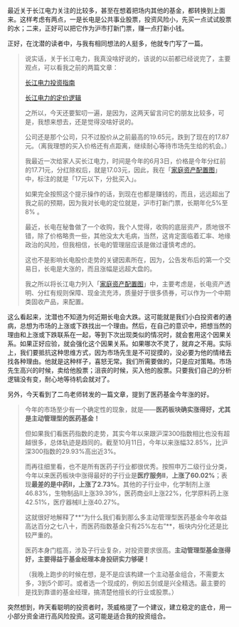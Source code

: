 最近关于长江电力关注的比较多，甚至在想着把场内其他的基金，都转换到上面来。这样考虑有两点，一是长电是公共事业股票，投资风险小，先买一点试试股票的水；二来，正好可以把它作为沪市打新门票，赚一点打新小钱。

正好，在沈潜的读者中，与我有相同想法的人挺多，他就专门写了一篇。

> 说实话，关于长江电力，我真没啥好说的，该说的以前都已经说完了，主要观点，可以看我之前的两篇文章：
>
> [长江电力投资指南](http://mp.weixin.qq.com/s?__biz=MzIwNzM0NTgzMw==&mid=2247488154&idx=2&sn=86e627efa4c2fb53ee1c8cc3719062d5&chksm=9712935ca0651a4a7df3ca0603431d5572c007ad7935629b5e47fae8ed3c21b666a81d53272f&scene=21#wechat_redirect)
>
> [长江电力的定价逻辑](http://mp.weixin.qq.com/s?__biz=MzIwNzM0NTgzMw==&mid=2247488389&idx=1&sn=568fbd284045d4d745935746eb9a8c1f&chksm=97129243a0651b55f71add37ac8e69d74faff803a89bd0654581bdbf99104d8abca80d374dfe&scene=21#wechat_redirect)
>
> 之所以，今天还要絮叨一遍，是因为，这两天留言问它的朋友比较多，可是，我想来想去，还是觉得没啥好说的。
>
> 公司还是那个公司，只不过股价从之前最高的19.65元，跌到了现在的17.87元。（离我理想的买入价格还有点距离，继续耐心等待市场先生给的机会。）
>
> 我最近一次给家人买长江电力，时间是今年的6月3日，价格是今年分红前的17.71元，分红除权后，就是17.03元，因此，我在「[家庭资产配置图](http://mp.weixin.qq.com/s?__biz=MzIwNzM0NTgzMw==&mid=2247488283&idx=1&sn=db29f257964920c76e70c654ff38a944&chksm=971292dda0651bcb6f8eddf9c86e5f7fc0e1f63bf9156640f22468e70a8409813dfd3dc2844b&scene=21#wechat_redirect)」中，标注的就是「17元以下，分批买入」。
>
> 如果完全按照这个提示操作的话，到现在也都是赚钱的，而且，远远超出了我之前的预期，因为我对长电的定位就是，沪市打新门票，长期年化5%至8% 。
>
> 最近，长电在秘鲁做了一个收购，我个人觉得，收购的底层资产，质地很不错，除了价格略贵一些，其他没太大毛病，当然，这肯定面临着汇率、地缘政治的风险，但我相信，长电的管理层应该是做过谨慎考虑的。
>
> 这也不是影响长电股价走势的关键因素所在，因为，公告发布后的第一个交易日，长电是大涨的，而且涨幅是远超大盘的。
>
> 我之所以将长江电力列入「[家庭资产配置图](http://mp.weixin.qq.com/s?__biz=MzIwNzM0NTgzMw==&mid=2247488283&idx=1&sn=db29f257964920c76e70c654ff38a944&chksm=971292dda0651bcb6f8eddf9c86e5f7fc0e1f63bf9156640f22468e70a8409813dfd3dc2844b&scene=21#wechat_redirect)」中，主要考虑是，长电资产透明、分红有规则保障、现金流充沛，质量好于很多债券，可以作为一个中期类固收产品，来配置。

这么看起来，沈潜也不知道为何近期长电会大跌。这可能就是我们小白投资者的通病，总想为市场的上涨或下跌找出一个理由。然后，在自己的意识中，把想当然的理由和上涨或下跌联系在一起，等到下次出现类似的情况时，就会套用这个因果关系。如果正好应验，就会强化这个因果关系。如果哪次不灵了，就弃之不用。实际上，我们要抵抗这种思维方式，因为市场先生是不可捉摸的，没必要为他的情绪去找各种理由。他就是这种样子，喜怒无常。我们所需要做的，只是应对策略。市场先生高兴的时候，卖给他股票；沮丧的时候，买入他的股票。只要我们自己的分析逻辑没有变，耐心地等待机会就对了。

另外，今天看到了二鸟老师转发的一篇文章，提到了医药基金今年涨的好。

> 今年的市场至少有一个确定性的现象，就是——**医药板块确实涨得好，尤其是主动管理型的医药基金！**
>
> 但如果我们看医药指数的走势，其实今年以来跟沪深300指数相比也没有超越很多，总体轨迹是趋同的。截至10月11日，今年以来涨幅32.85%，比沪深300指数的29.93%高出近3%。
>
> 而再往细里看，也不是所有医药子行业都很优秀。按照申万二级行业分类，今年以来医药板块中涨得最好的子行业是**医疗服务Ⅱ**，**上涨了60.02%**；表现**最差的是中药Ⅱ，上涨了2.73%**。其他的子行业中，化学制剂上涨46.83%，生物制品Ⅱ上涨39.39%，医药商业Ⅱ上涨22%，化学原料药上涨42.51%，医疗器械Ⅱ上涨40.27%。
>
> 这就很好地解释了**“为什么我们看到那么多主动管理型医药基金今年收益高达百分之七八十，而医药指数基金只有25%左右”**，板块内分化还是比较严重的。
>
> 医药本身门槛高，涉及子行业复杂，对投资要求很高。**主动管理型基金涨得好，主要得益于基金经理本身投研实力够硬！**
>
> （我晚上跑步的时候在想，是不是应该构建一个主动基金组合，不需要太多，3到5个即可。或者选一个现成的，例如五剑或是兴全精选。最主要的是找到靠谱的基金经理，搞清楚他擅长的行业或股票。）

突然想到，昨天看聪明的投资者时，茨威格提了一个建议，建立稳定的底仓，用一小部分资金进行高风险投资。这可能是适合我的投资组合。